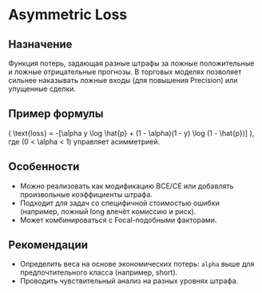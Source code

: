 # Asymmetric Loss

## Назначение
Функция потерь, задающая разные штрафы за ложные положительные и ложные отрицательные прогнозы. В торговых моделях позволяет сильнее наказывать ложные входы (для повышения Precision) или упущенные сделки.

## Пример формулы
\( \text{loss} = -[\alpha y \log \hat{p} + (1 - \alpha)(1 - y) \log (1 - \hat{p})] \), где \(0 < \alpha < 1\) управляет асимметрией.

## Особенности
- Можно реализовать как модификацию BCE/CE или добавлять произвольные коэффициенты штрафа.
- Подходит для задач со специфичной стоимостью ошибки (например, ложный long влечёт комиссию и риск).
- Может комбинироваться с Focal-подобными факторами.

## Рекомендации
- Определить веса на основе экономических потерь: `alpha` выше для предпочтительного класса (например, short).
- Проводить чувствительный анализ на разных уровнях штрафа.
